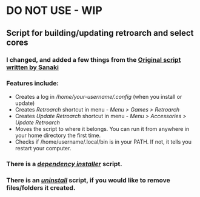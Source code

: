 # DO NOT USE - WIP


## Script for building/updating retroarch and select cores
### I changed, and added a few things from the [Original script written by Sanaki](https://gist.github.com/Sanaki/44200de635032c21d5d9a11aba75b23b/)
### Features include:
* Creates a log in _/home/your-username/.config_ (when you install or update)
* Creates _Retroarch_ shortcut in menu - _Menu > Games > Retroarch_
* Creates _Update Retroarch_ shortcut in menu - _Menu > Accessories > Update Retroarch_
* Moves the script to where it belongs. You can run it from anywhere in your home directory the first time.
* Checks if /home/username/.local/bin is in your PATH. If not, it tells you restart your computer.
### There is a [_dependency installer_](https://github.com/Justme488/retroarch-dependency-installer) script.
### There is an [_uninstall_](https://github.com/Justme488/remove-retroarch) script, if you would like to remove files/folders it created.
